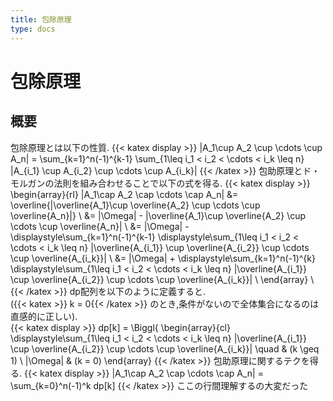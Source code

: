 ```yaml
---
title: 包除原理
type: docs
---
```

# 包除原理

<!-- f(x) = \int_{-\infty}^\infty\hat f(\xi)\,e^{2 \pi i \xi x}\,d\xi -->
## 概要
包除原理とは以下の性質.
{{< katex display >}}
|A_1\cup A_2 \cup \cdots \cup A_n| = \sum_{k=1}^n(-1)^{k-1} \sum_{1\leq i_1 < i_2 < \cdots < i_k \leq n} |A_{i_1} \cup A_{i_2} \cup \cdots \cup A_{i_k}|
{{< /katex >}}
包助原理とド・モルガンの法則を組み合わせることで以下の式を得る.
{{< katex display >}}
\begin{array}{rl}
    |A_1\cap A_2 \cap \cdots \cap A_n| &= \overline{|\overline{A_1}\cup \overline{A_2} \cup \cdots \cup \overline{A_n}|} \\
    &= |\Omega| - |\overline{A_1}\cup \overline{A_2} \cup \cdots \cup \overline{A_n}| \\
    &= |\Omega| - \displaystyle\sum_{k=1}^n(-1)^{k-1} \displaystyle\sum_{1\leq i_1 < i_2 < \cdots < i_k \leq n} |\overline{A_{i_1}} \cup \overline{A_{i_2}} \cup \cdots \cup \overline{A_{i_k}}| \\
    &= |\Omega| + \displaystyle\sum_{k=1}^n(-1)^{k} \displaystyle\sum_{1\leq i_1 < i_2 < \cdots < i_k \leq n} |\overline{A_{i_1}} \cup \overline{A_{i_2}} \cup \cdots \cup \overline{A_{i_k}}| \\
\end{array} \\
{{< /katex >}}
dp配列を以下のように定義すると.  
({{< katex >}} k = 0{{< /katex >}} のとき,条件がないので全体集合になるのは直感的に正しい).  
{{< katex display >}}
dp[k] = \Biggl\{ \begin{array}{cl}
    \displaystyle\sum_{1\leq i_1 < i_2 < \cdots < i_k \leq n} |\overline{A_{i_1}} \cup \overline{A_{i_2}} \cup \cdots \cup \overline{A_{i_k}}| \quad & (k \geq 1) \\
    |\Omega| & (k = 0)
    \end{array}
{{< /katex >}}
包助原理に関するテクを得る.
{{< katex display >}}
|A_1\cap A_2 \cap \cdots \cap A_n| = \sum_{k=0}^n(-1)^k dp[k]
{{< /katex >}}
ここの行間理解するの大変だった
